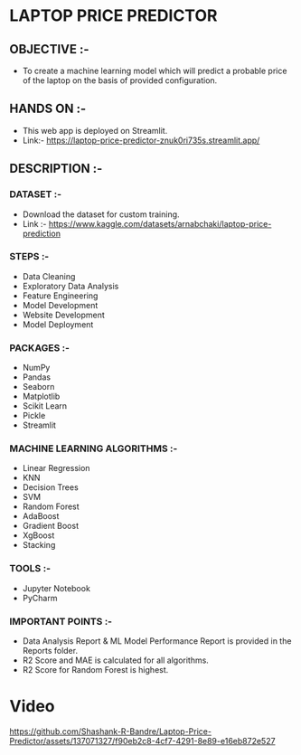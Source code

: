 # LAPTOP PRICE PREDICTOR

## OBJECTIVE :- 

* To create a machine learning model which will predict a probable price of the laptop on the basis of provided configuration.

## HANDS ON :- 

* This web app is deployed on Streamlit.
* Link:- https://laptop-price-predictor-znuk0ri735s.streamlit.app/

## DESCRIPTION :- 

### DATASET :- 

* Download the dataset for custom training.
* Link :- https://www.kaggle.com/datasets/arnabchaki/laptop-price-prediction

### STEPS :- 

* Data Cleaning
* Exploratory Data Analysis
* Feature Engineering
* Model Development
* Website Development
* Model Deployment

### PACKAGES :-

* NumPy
* Pandas
* Seaborn
* Matplotlib
* Scikit Learn
* Pickle
* Streamlit

### MACHINE LEARNING ALGORITHMS :-

* Linear Regression
* KNN
* Decision Trees
* SVM
* Random Forest
* AdaBoost
* Gradient Boost
* XgBoost 
* Stacking 

### TOOLS :-

* Jupyter Notebook
* PyCharm

### IMPORTANT POINTS :-

* Data Analysis Report & ML Model Performance Report is provided in the Reports folder.
* R2 Score and MAE is calculated for all algorithms. 
* R2 Score for Random Forest is highest. 

# Video

https://github.com/Shashank-R-Bandre/Laptop-Price-Predictor/assets/137071327/f90eb2c8-4cf7-4291-8e89-e16eb872e527 



